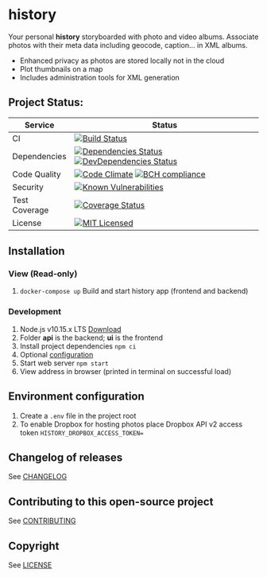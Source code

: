 # history

Your personal **history** storyboarded with photo and video albums. Associate photos with their meta data including geocode, caption... in XML albums.
* Enhanced privacy as photos are stored locally not in the cloud
* Plot thumbnails on a map
* Includes administration tools for XML generation

## Project Status:
| Service | Status |
|---|---|
| CI | [![Build Status](https://api.travis-ci.com/danactive/history.png?branch=master)](https://travis-ci.com/danactive/history) |
| Dependencies | [![Dependencies Status](https://david-dm.org/danactive/history.svg)](https://david-dm.org/danactive/history) [![DevDependencies Status](https://david-dm.org/danactive/history/dev-status.svg)](https://david-dm.org/danactive/history#info=devDependencies) |
| Code Quality | [![Code Climate](https://codeclimate.com/github/danactive/history/badges/gpa.svg)](https://codeclimate.com/github/danactive/history) [![BCH compliance](https://bettercodehub.com/edge/badge/danactive/history?branch=master)](https://bettercodehub.com/) |
| Security | [![Known Vulnerabilities](https://snyk.io/test/github/danactive/history/badge.svg)](https://app.snyk.io/org/danactive/project/ca45a886-fc61-402f-9cd1-69bf22b35f24) |
| Test Coverage | [![Coverage Status](https://coveralls.io/repos/github/danactive/history/badge.svg?branch=master)](https://coveralls.io/github/danactive/history?branch=master) |
| License | [![MIT Licensed](http://img.shields.io/badge/license-MIT-blue.svg?style=flat-square)](http://opensource.org/licenses/MIT) |

## Installation

### View (Read-only)
1. `docker-compose up` Build and start history app (frontend and backend) 

### Development
1. Node.js v10.15.x LTS [Download](https://nodejs.org/)
1. Folder **api** is the backend; **ui** is the frontend
1. Install project dependencies `npm ci`
1. Optional [configuration](#environment-configuration)
1. Start web server `npm start`
1. View address in browser (printed in terminal on successful load)

## Environment configuration
1. Create a `.env` file in the project root
1. To enable Dropbox for hosting photos place Dropbox API v2 access token `HISTORY_DROPBOX_ACCESS_TOKEN=`

## Changelog of releases
See [CHANGELOG](api/CHANGELOG.md)

## Contributing to this open-source project
See [CONTRIBUTING](api/CONTRIBUTING.md)

## Copyright
See [LICENSE](LICENSE)

